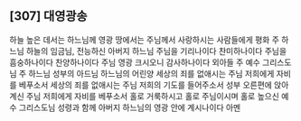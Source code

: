 ## [307] 대영광송

하늘 높은 데서는 하느님께 영광 
땅에서는 주님께서 사랑하시는 사람들에게 평화 
주 하느님 하늘의 임금님, 전능하신 아버지 하느님 
주님을 기리나이다 찬미하나이다
주님을 흠숭하나이다 찬양하나이다 
주님 영광 크시오니 감사하나이다 
외아들 주 예수 그리스도님 
주 하느님 성부의 아드님 
하느님의 어린양
세상의 죄를 없애시는 주님 저희에게 자비를 베푸소서 
세상의 죄를 없애시는 주님 저희의 기도를 들어주소서 
성부 오른편에 앉아계신 주님 저희에게 자비를 베푸소서
홀로 거룩하시고 홀로 주님이시며 홀로 높으신 예수 그리스도님 
성령과 함께 아버지 하느님의 영광 안에 계시나이다 아멘
